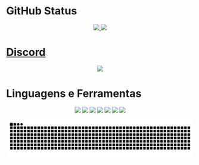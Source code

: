 # GitHub Status
<div align="center">
  <a href="https://github.com/GiPeTa">
  <img height="180em" src="https://github-readme-stats.vercel.app/api?username=GiPeTa&show_icons=true&title_color=246bce&text_color=ffffff&bg_color=151515&include_all_commits=true&count_private=true"/>
  <img height="180em" src="https://github-readme-stats.vercel.app/api/top-langs/?username=GiPeTa&layout=compact&langs_count=7&title_color=246bce&text_color=ffffff&bg_color=151515"/>
</div>

# Discord
<div align="center">
  <a href="https://discord.com/users/439535908635541514" target="_blank"><img src="https://lanyard.cnrad.dev/api/439535908635541514"_blank"></a>
</div>

# Linguagens e Ferramentas
<div align="center">
  <img src="https://img.shields.io/badge/JavaScript-F7DF1E?style=for-the-badge&logo=javascript&logoColor=black" target="_blank">
  <img src="https://img.shields.io/badge/TypeScript-007ACC?style=for-the-badge&logo=typescript&logoColor=white" target="_blank">
  <img src="https://img.shields.io/badge/HTML-239120?style=for-the-badge&logo=html5&logoColor=white" target="_blank">
  <img src="https://img.shields.io/badge/CSS-239120?&style=for-the-badge&logo=css3&logoColor=white" target="_blank">
  <img src="https://img.shields.io/badge/Node.js-43853D?style=for-the-badge&logo=node.js&logoColor=white" target="_blank">
  <img src="https://img.shields.io/badge/MongoDB-4EA94B?style=for-the-badge&logo=mongodb&logoColor=white" target="_blank">
  <img src="https://img.shields.io/badge/SQLite-07405E?style=for-the-badge&logo=sqlite&logoColor=white" target="_blank">
</div>
 
<div align="center">
  
  ![Snake animation](https://github.com/GiPeTa/GiPeTa/blob/output/github-contribution-grid-snake.svg)
  
</div>
